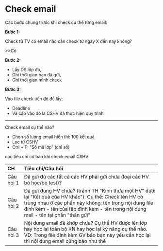 # Check email

Các bước chung trước khi check cụ thể từng email:

**Bước 1:**

 Check từ TV có email nào cần check từ ngày X đến nay không? 

&gt;&gt;Có

**Bước 2:** 

* Lấy DS lớp đó, 
* Ghi thời gian bạn đã gửi, 
* Ghi thời gian mình check

**Bước 3:** 

Vào file check tiến độ để lấy:

* Deadline 
* Và cập vào đó là CSHV đã thực hiện quy trình

-----------------------------

Check email cụ thể nào?

* Chọn số lượng email hiển thi: 100 kết quả
* Lọc từ CSHV
* Ctrl + F: "Số mã lớp" \(chỉ số\)

các tiêu chí cơ bản khi check email CSHV

| CH | Tiêu chí/Câu hỏi |
| :--- | :--- |
| Câu hỏi 1 | Đã gửi đủ các tất cả các HV phải gửi chưa \(loại các HV bỏ học/bỏ test\)? |
| Câu hỏi 2 | Đã gửi đúng HV chưa? \(tránh TH "Kính thưa một HV" dưới lại "Kết quả của HV khác"\). Cụ thể: Check tên HV có trùng nhau ở các phần này không: tên trong nội dung file đính kèm - tên của tệp đính kèm - tên trong nội dung mail - tên tại phần "thân gửi" |
| Câu hỏi 3 | Nội dung email đã khớp chưa? Cụ thể HV được lên lớp hay học lại toàn bộ KN hay học lại kỹ năng cụ thể nào. VD: Trong file đính kèm GV báo bạn này yếu cần học lại thì nội dung email cũng báo như thế |



